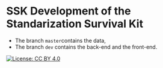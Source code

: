 # SSK Development of the Standarization Survival Kit
* The branch `master`contains the data, 
* The branch `dev` contains the back-end and the front-end.

[![License: CC BY 4.0](https://img.shields.io/badge/License-CC%20BY%204.0-lightgrey.svg)](http://creativecommons.org/licenses/by/4.0/) 
